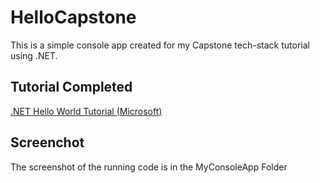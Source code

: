 # HelloCapstone
This is a simple console app created for my Capstone tech-stack tutorial using .NET.

## Tutorial Completed
[.NET Hello World Tutorial (Microsoft)](https://dotnet.microsoft.com/en-us/learn/dotnet/hello-world-tutorial/intro)

## Screenchot
The screenshot of the running code is in the MyConsoleApp Folder
